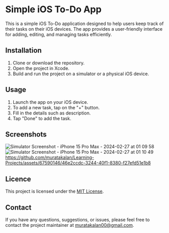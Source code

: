 # Simple iOS To-Do App

This is a simple iOS To-Do application designed to help users keep track of their tasks on their iOS devices. The app provides a user-friendly interface for adding, editing, and managing tasks efficiently.

## Installation

1. Clone or download the repository.
2. Open the project in Xcode.
3. Build and run the project on a simulator or a physical iOS device.

## Usage

1. Launch the app on your iOS device.
2. To add a new task, tap on the "+" button.
3. Fill in the details such as description.
4. Tap "Done" to add the task.

## Screenshots
![Simulator Screenshot - iPhone 15 Pro Max - 2024-02-27 at 01 09 58](https://github.com/muratakalan/Learning-Projects/assets/67590146/a6244c3a-793b-4b6b-934c-921086f264bd)
![Simulator Screenshot - iPhone 15 Pro Max - 2024-02-27 at 01 10 49](https://github.com/muratakalan/Learning-Projects/assets/67590146/bcf369f9-0d55-40d9-af0a-5445519426cf)
https://github.com/muratakalan/Learning-Projects/assets/67590146/46e2ccdc-3244-40f1-8380-f27efd51e1b8




## Licence

This project is licensed under the [MIT License](https://opensource.org/licenses/MIT).

## Contact

If you have any questions, suggestions, or issues, please feel free to contact the project maintainer at [muratakalan00@gmail.com](mailto:muratakalan00@gmail.com).
